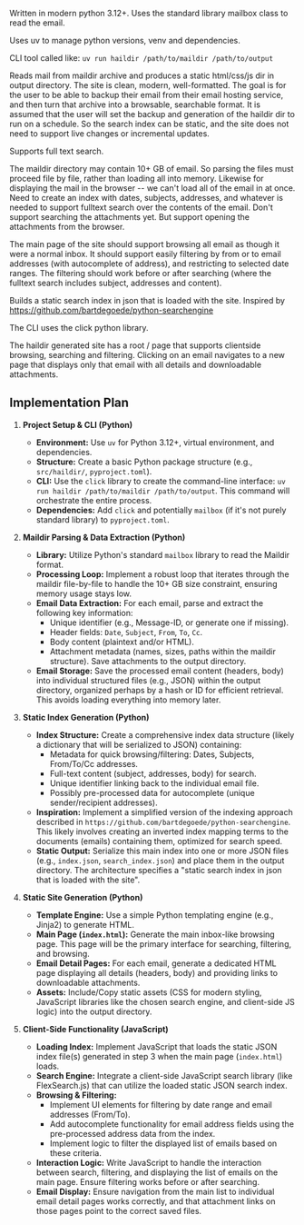 Written in modern python 3.12+. Uses the standard library mailbox class to read the email.

Uses uv to manage python versions, venv and dependencies.

CLI tool called like: `uv run haildir /path/to/maildir /path/to/output`

Reads mail from maildir archive and produces a static html/css/js dir in output directory.
The site is clean, modern, well-formatted. The goal is for the user to be able to backup
their email from their email hosting service, and then turn that archive into a
browsable, searchable format. It is assumed that the user will set the backup
and generation of the haildir dir to run on a schedule. So the search index can be
static, and the site does not need to support live changes or incremental updates.

Supports full text search.

The maildir directory may contain 10+ GB of email. So parsing the files must
proceed file by file, rather than loading all into memory. Likewise for
displaying the mail in the browser -- we can't load all of the email in at once.
Need to create an index with dates, subjects, addresses, and whatever is needed to
support fulltext search over the contents of the email. Don't support searching the
attachments yet. But support opening the attachments from the browser.

The main page of the site should support browsing all email as though it were a
normal inbox. It should support easily filtering by from or to email addresses
(with autocomplete of address), and restricting to selected date ranges. The filtering
should work before or after searching (where the fulltext search includes subject,
addresses and content).

Builds a static search index in json that is loaded with the site.
Inspired by https://github.com/bartdegoede/python-searchengine

The CLI uses the click python library.

The haildir generated site has a root / page that supports clientside browsing,
searching and filtering. Clicking on an email navigates to a new page that displays
only that email with all details and downloadable attachments.

## Implementation Plan

1.  **Project Setup & CLI (Python)**
    *   **Environment:** Use `uv` for Python 3.12+, virtual environment, and dependencies.
    *   **Structure:** Create a basic Python package structure (e.g., `src/haildir/`, `pyproject.toml`).
    *   **CLI:** Use the `click` library to create the command-line interface: `uv run haildir /path/to/maildir /path/to/output`. This command will orchestrate the entire process.
    *   **Dependencies:** Add `click` and potentially `mailbox` (if it's not purely standard library) to `pyproject.toml`.

2.  **Maildir Parsing & Data Extraction (Python)**
    *   **Library:** Utilize Python's standard `mailbox` library to read the Maildir format.
    *   **Processing Loop:** Implement a robust loop that iterates through the maildir file-by-file to handle the 10+ GB size constraint, ensuring memory usage stays low.
    *   **Email Data Extraction:** For each email, parse and extract the following key information:
        *   Unique identifier (e.g., Message-ID, or generate one if missing).
        *   Header fields: `Date`, `Subject`, `From`, `To`, `Cc`.
        *   Body content (plaintext and/or HTML).
        *   Attachment metadata (names, sizes, paths within the maildir structure). Save attachments to the output directory.
    *   **Email Storage:** Save the processed email content (headers, body) into individual structured files (e.g., JSON) within the output directory, organized perhaps by a hash or ID for efficient retrieval. This avoids loading everything into memory later.

3.  **Static Index Generation (Python)**
    *   **Index Structure:** Create a comprehensive index data structure (likely a dictionary that will be serialized to JSON) containing:
        *   Metadata for quick browsing/filtering: Dates, Subjects, From/To/Cc addresses.
        *   Full-text content (subject, addresses, body) for search.
        *   Unique identifier linking back to the individual email file.
        *   Possibly pre-processed data for autocomplete (unique sender/recipient addresses).
    *   **Inspiration:** Implement a simplified version of the indexing approach described in `https://github.com/bartdegoede/python-searchengine`. This likely involves creating an inverted index mapping terms to the documents (emails) containing them, optimized for search speed.
    *   **Static Output:** Serialize this main index into one or more JSON files (e.g., `index.json`, `search_index.json`) and place them in the output directory. The architecture specifies a "static search index in json that is loaded with the site".

4.  **Static Site Generation (Python)**
    *   **Template Engine:** Use a simple Python templating engine (e.g., Jinja2) to generate HTML.
    *   **Main Page (`index.html`):** Generate the main inbox-like browsing page. This page will be the primary interface for searching, filtering, and browsing.
    *   **Email Detail Pages:** For each email, generate a dedicated HTML page displaying all details (headers, body) and providing links to downloadable attachments.
    *   **Assets:** Include/Copy static assets (CSS for modern styling, JavaScript libraries like the chosen search engine, and client-side JS logic) into the output directory.

5.  **Client-Side Functionality (JavaScript)**
    *   **Loading Index:** Implement JavaScript that loads the static JSON index file(s) generated in step 3 when the main page (`index.html`) loads.
    *   **Search Engine:** Integrate a client-side JavaScript search library (like FlexSearch.js) that can utilize the loaded static JSON search index.
    *   **Browsing & Filtering:**
        *   Implement UI elements for filtering by date range and email addresses (From/To).
        *   Add autocomplete functionality for email address fields using the pre-processed address data from the index.
        *   Implement logic to filter the displayed list of emails based on these criteria.
    *   **Interaction Logic:** Write JavaScript to handle the interaction between search, filtering, and displaying the list of emails on the main page. Ensure filtering works before or after searching.
    *   **Email Display:** Ensure navigation from the main list to individual email detail pages works correctly, and that attachment links on those pages point to the correct saved files.